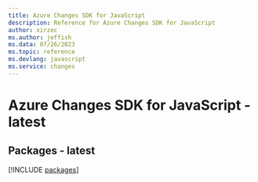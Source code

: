 ```yaml
---
title: Azure Changes SDK for JavaScript
description: Reference for Azure Changes SDK for JavaScript
author: xirzec
ms.author: jeffish
ms.data: 07/26/2023
ms.topic: reference
ms.devlang: javascript
ms.service: changes
---
```

# Azure Changes SDK for JavaScript - latest
## Packages - latest
[!INCLUDE [packages](changes-index.md)]